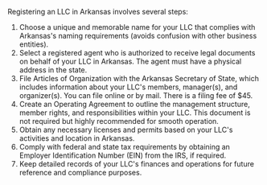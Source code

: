 Registering an LLC in Arkansas involves several steps:

1. Choose a unique and memorable name for your LLC that complies with Arkansas's naming requirements (avoids confusion with other business entities).
2. Select a registered agent who is authorized to receive legal documents on behalf of your LLC in Arkansas. The agent must have a physical address in the state.
3. File Articles of Organization with the Arkansas Secretary of State, which includes information about your LLC's members, manager(s), and organizer(s). You can file online or by mail. There is a filing fee of $45.
4. Create an Operating Agreement to outline the management structure, member rights, and responsibilities within your LLC. This document is not required but highly recommended for smooth operation.
5. Obtain any necessary licenses and permits based on your LLC's activities and location in Arkansas.
6. Comply with federal and state tax requirements by obtaining an Employer Identification Number (EIN) from the IRS, if required.
7. Keep detailed records of your LLC's finances and operations for future reference and compliance purposes.

